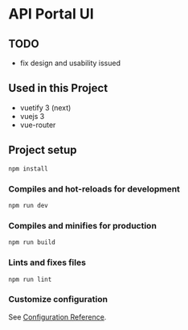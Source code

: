 # API Portal UI

## TODO

* fix design and usability issued

## Used in this Project

* vuetify 3 (next)
* vuejs 3
* vue-router

## Project setup

```
npm install
```

### Compiles and hot-reloads for development

```
npm run dev
```

### Compiles and minifies for production

```
npm run build
```

### Lints and fixes files

```
npm run lint
```

### Customize configuration

See [Configuration Reference](https://vitejs.dev/config/).

